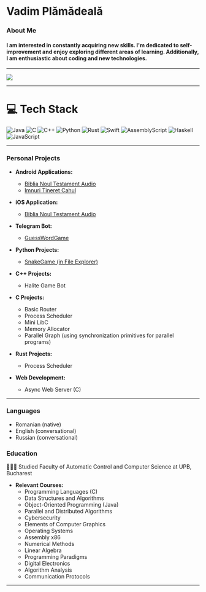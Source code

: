 # Vadim Plămădeală

### About Me
#### I am interested in constantly acquiring new skills. I'm dedicated to self-improvement and enjoy exploring different areas of learning. Additionally, I am enthusiastic about coding and new technologies.

---

![](https://github-readme-stats.vercel.app/api?username=vitp15&theme=radical&hide_border=false&include_all_commits=true&count_private=true)<br/>

---

# 💻 Tech Stack
<!-- Badges from https://github.com/Ileriayo/markdown-badges -->
![Java](https://img.shields.io/badge/java-%23ED8B00.svg?style=for-the-badge&logo=openjdk&logoColor=white)
![C](https://img.shields.io/badge/c-%2300599C.svg?style=for-the-badge&logo=c&logoColor=white)
![C++](https://img.shields.io/badge/c++-%2300599C.svg?style=for-the-badge&logo=c%2B%2B&logoColor=white)
![Python](https://img.shields.io/badge/python-3670A0?style=for-the-badge&logo=python&logoColor=ffdd54)
![Rust](https://img.shields.io/badge/rust-%23000000.svg?style=for-the-badge&logo=rust&logoColor=white)
![Swift](https://img.shields.io/badge/swift-F54A2A?style=for-the-badge&logo=swift&logoColor=white)
![AssemblyScript](https://img.shields.io/badge/assembly%20script-%23000000.svg?style=for-the-badge&logo=assemblyscript&logoColor=white)
![Haskell](https://img.shields.io/badge/Haskell-5e5086?style=for-the-badge&logo=haskell&logoColor=white)
![JavaScript](https://img.shields.io/badge/javascript-%23323330.svg?style=for-the-badge&logo=javascript&logoColor=%23F7DF1E)

---

### Personal Projects

- **Android Applications:**
  - [Biblia Noul Testament Audio](https://github.com/vitp15/NoulTestament_Android)
  - [Imnuri Tineret Cahul](https://github.com/vitp15/ImnuriTineretCahul)

- **iOS Application:**
  - [Biblia Noul Testament Audio](https://github.com/vitp15/NoulTestament_IOS)

- **Telegram Bot:**
  - [GuessWordGame](https://github.com/vitp15/guess-word-game-telbot)
 
- **Python Projects:**
  - [SnakeGame (in File Explorer)](https://github.com/vitp15/SnakeGame)

- **C++ Projects:**
  - Halite Game Bot

- **C Projects:**
  - Basic Router
  - Process Scheduler
  - Mini LibC
  - Memory Allocator
  - Parallel Graph (using synchronization primitives for parallel programs)

- **Rust Projects:**
  - Process Scheduler

- **Web Development:**
  - Async Web Server (C)

---

### Languages
- Romanian (native)
- English (conversational)
- Russian (conversational)

### Education

👩🏻‍🎓 Studied Faculty of Automatic Control and Computer Science at UPB, Bucharest<br/>
- **Relevant Courses:**
  - Programming Languages (C)
  - Data Structures and Algorithms
  - Object-Oriented Programming (Java)
  - Parallel and Distributed Algorithms
  - Cybersecurity
  - Elements of Computer Graphics
  - Operating Systems
  - Assembly x86
  - Numerical Methods
  - Linear Algebra
  - Programming Paradigms
  - Digital Electronics
  - Algorithm Analysis
  - Communication Protocols
  
---
